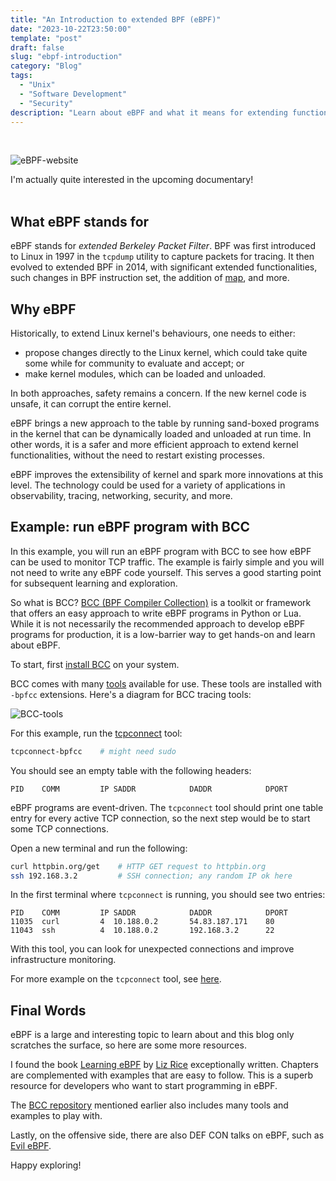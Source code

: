 ```yaml
---
title: "An Introduction to extended BPF (eBPF)"
date: "2023-10-22T23:50:00"
template: "post"
draft: false
slug: "ebpf-introduction"
category: "Blog"
tags:
  - "Unix"
  - "Software Development"
  - "Security"
description: "Learn about eBPF and what it means for extending functionalities in Linux kernel. Run an example of an eBPF program with BCC tool."
---
```


<br>

![eBPF-website](/media/ebpf.png)
<figcaption>I'm actually quite interested in the upcoming documentary!</figcaption>

<br>

## What eBPF stands for

eBPF stands for _extended Berkeley Packet Filter_. BPF was first introduced to Linux in 1997 in the `tcpdump` utility to capture packets for tracing. It then evolved to extended BPF in 2014, with significant extended functionalities, such changes in BPF instruction set, the addition of [map](https://www.kernel.org/doc/html/v5.18/bpf/maps.html), and more.

## Why eBPF

Historically, to extend Linux kernel's behaviours, one needs to either:

* propose changes directly to the Linux kernel, which could take quite some while for community to evaluate and accept; or
* make kernel modules, which can be loaded and unloaded.

In both approaches, safety remains a concern. If the new kernel code is unsafe, it can corrupt the entire kernel.

eBPF brings a new approach to the table by running sand-boxed programs in the kernel that can be dynamically loaded and unloaded at run time. In other words, it is a safer and more efficient approach to extend kernel functionalities, without the need to restart existing processes.

eBPF improves the extensibility of kernel and spark more innovations at this level. The technology could be used for a variety of applications in observability, tracing, networking, security, and more.

## Example: run eBPF program with BCC

In this example, you will run an eBPF program with BCC to see how eBPF can be used to monitor TCP traffic. The example is fairly simple and you will not need to write any eBPF code yourself. This serves a good starting point for subsequent learning and exploration.

So what is BCC? [BCC (BPF Compiler Collection)](https://github.com/iovisor/bcc) is a toolkit or framework that offers an easy approach to write eBPF programs in Python or Lua. While it is not necessarily the recommended approach to develop eBPF programs for production, it is a low-barrier way to get hands-on and learn about eBPF.

To start, first [install BCC](https://github.com/iovisor/bcc/blob/master/INSTALL.md) on your system.

BCC comes with many [tools](https://github.com/iovisor/bcc/tree/master/tools) available for use. These tools are installed with `-bpfcc` extensions. Here's a diagram for BCC tracing tools:

![BCC-tools](https://github.com/iovisor/bcc/blob/master/images/bcc_tracing_tools_2019.png?raw=true)

For this example, run the [tcpconnect](https://github.com/iovisor/bcc/blob/master/tools/tcpconnect.py) tool:

```bash
tcpconnect-bpfcc    # might need sudo
```

You should see an empty table with the following headers:

```text
PID    COMM         IP SADDR            DADDR            DPORT
```

eBPF programs are event-driven. The `tcpconnect` tool should print one table entry for every active TCP connection, so the next step would be to start some TCP connections.

Open a new terminal and run the following:

```bash
curl httpbin.org/get    # HTTP GET request to httpbin.org
ssh 192.168.3.2         # SSH connection; any random IP ok here
```

In the first terminal where `tcpconnect` is running, you should see two entries:

```text
PID    COMM         IP SADDR            DADDR            DPORT
11035  curl         4  10.188.0.2       54.83.187.171    80  
11043  ssh          4  10.188.0.2       192.168.3.2      22
```

With this tool, you can look for unexpected connections and improve infrastructure monitoring.

For more example on the `tcpconnect` tool, see [here](https://github.com/iovisor/bcc/blob/master/tools/tcpconnect_example.txt).

## Final Words

eBPF is a large and interesting topic to learn about and this blog only scratches the surface, so here are some more resources.

I found the book [Learning eBPF](https://www.oreilly.com/library/view/learning-ebpf/9781098135119/) by [Liz Rice](https://github.com/lizrice) exceptionally written. Chapters are complemented with examples that are easy to follow. This is a superb resource for developers who want to start programming in eBPF.

The [BCC repository](https://github.com/iovisor/bcc) mentioned earlier also includes many tools and examples to play with.

Lastly, on the offensive side, there are also DEF CON talks on eBPF, such as [Evil eBPF](https://www.youtube.com/watch?v=yrrxFZfyEsw).

Happy exploring!

<br>
